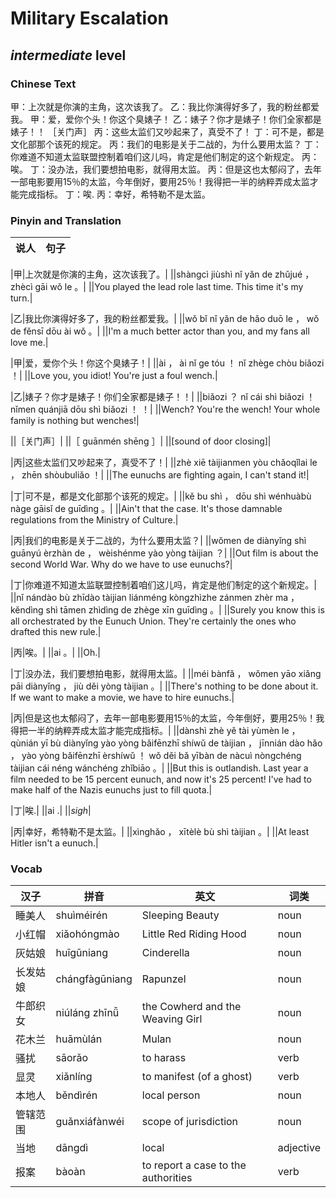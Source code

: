 # Military Escalation
## *intermediate* level

### Chinese Text
甲：上次就是你演的主角，这次该我了。
乙：我比你演得好多了，我的粉丝都爱我。
甲：爱，爱你个头！你这个臭婊子！
乙：婊子？你才是婊子！你们全家都是婊子！！
［关门声］
丙：这些太监们又吵起来了，真受不了！
丁：可不是，都是文化部那个该死的规定。
丙：我们的电影是关于二战的，为什么要用太监？
丁：你难道不知道太监联盟控制着咱们这儿吗，肯定是他们制定的这个新规定。
丙：唉。
丁：没办法，我们要想拍电影，就得用太监。
丙：但是这也太郁闷了，去年一部电影要用15％的太监，今年倒好，要用25％！我得把一半的纳粹弄成太监才能完成指标。
丁：唉.
丙：幸好，希特勒不是太监。

### Pinyin and Translation
|说人|句子|
|----|----|

|甲|上次就是你演的主角，这次该我了。|
||shàngcì jiùshì nǐ yǎn de zhǔjué ， zhècì gāi wǒ le 。|
||You played the lead role last time. This time it's my turn.|

|乙|我比你演得好多了，我的粉丝都爱我。|
||wǒ bǐ nǐ yǎn de hǎo duō le ， wǒ de fěnsī dōu ài wǒ 。|
||I'm a much better actor than you, and my fans all love me.|

|甲|爱，爱你个头！你这个臭婊子！|
||ài ， ài nǐ ge tóu ！ nǐ zhège chòu biǎozi ！|
||Love you, you idiot! You're just a foul wench.|

|乙|婊子？你才是婊子！你们全家都是婊子！！|
||biǎozi ？ nǐ cái shì biǎozi ！ nǐmen quánjiā dōu shì biǎozi ！ ！|
||Wench? You're the wench! Your whole family is nothing but wenches!|

||［关门声］|
||［ guānmén shēng ］|
||[sound of door closing]|

|丙|这些太监们又吵起来了，真受不了！|
||zhè xiē tàijianmen yòu chǎoqǐlai le ， zhēn shòubuliǎo ！|
||The eunuchs are fighting again, I can't stand it!|

|丁|可不是，都是文化部那个该死的规定。|
||kě bu shì ， dōu shì wénhuàbù nàge gāisǐ de guīdìng 。|
||Ain't that the case. It's those damnable regulations from the Ministry of Culture.|

|丙|我们的电影是关于二战的，为什么要用太监？|
||wǒmen de diànyǐng shì guānyú èrzhàn de ， wèishénme yào yòng tàijian ？|
||Out film is about the second World War. Why do we have to use eunuchs?|

|丁|你难道不知道太监联盟控制着咱们这儿吗，肯定是他们制定的这个新规定。|
||nǐ nándào bù zhīdào tàijian liánméng kòngzhìzhe zánmen zhèr ma ， kěndìng shì tāmen zhìdìng de zhège xīn guīdìng 。|
||Surely you know this is all orchestrated by the Eunuch Union. They're certainly the ones who drafted this new rule.|

|丙|唉。|
||ai 。|
||Oh.|

|丁|没办法，我们要想拍电影，就得用太监。|
||méi bànfǎ ， wǒmen yāo xiǎng pāi diànyǐng ， jiù děi yòng tàijian 。|
||There's nothing to be done about it. If we want to make a movie, we have to hire eunuchs.|

|丙|但是这也太郁闷了，去年一部电影要用15％的太监，今年倒好，要用25％！我得把一半的纳粹弄成太监才能完成指标。|
||dànshì zhè yě tài yùmèn le ， qùnián yī bù diànyǐng yào yòng bǎifēnzhī shíwǔ de tàijian ， jīnnián dào hǎo ， yào yòng bǎifēnzhī èrshíwǔ ！ wǒ děi bǎ yībàn de nàcuì nòngchéng tàijian cái néng wánchéng zhǐbiāo 。|
||But this is outlandish. Last year a film needed to be 15 percent eunuch, and now it's 25 percent! I've had to make half of the Nazis eunuchs just to fill quota.|

|丁|唉.|
||ai .|
||*sigh*|

|丙|幸好，希特勒不是太监。|
||xìnghǎo ， xītèlè bù shì tàijian 。|
||At least Hitler isn't a eunuch.|
### Vocab
|汉子|拼音|英文|词类|
|----|----|----|----|
|睡美人|shuìméirén|Sleeping Beauty|noun|
|小红帽|xiǎohóngmào|Little Red Riding Hood|noun|
|灰姑娘|huīgūniang|Cinderella|noun|
|长发姑娘|chángfàgūniang|Rapunzel|noun|
|牛郎织女|niúláng zhīnǚ|the Cowherd and the Weaving Girl|noun|
|花木兰|huāmùlán|Mulan|noun|
|骚扰|sāorǎo|to harass|verb|
|显灵|xiǎnlíng|to manifest (of a ghost)|verb|
|本地人|běndìrén|local person|noun|
|管辖范围|guǎnxiáfànwéi|scope of jurisdiction|noun|
|当地|dāngdì|local|adjective|
|报案|bàoàn|to report a case to the authorities|verb|